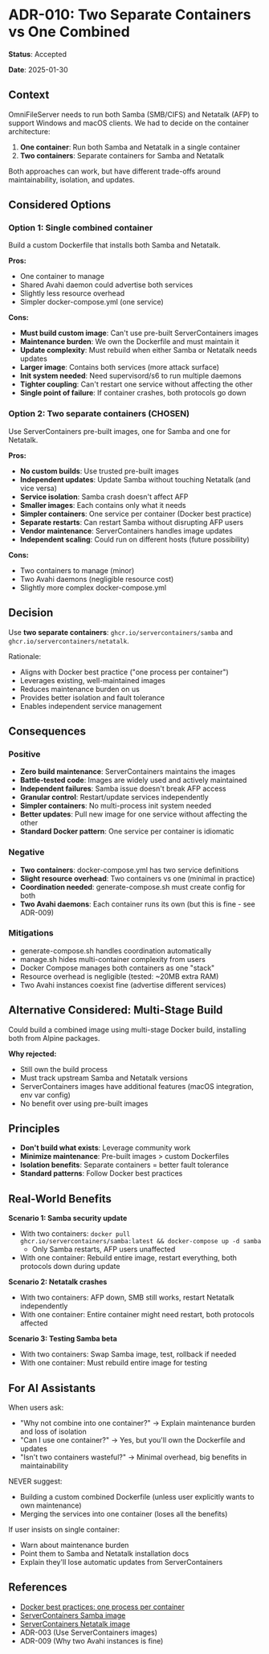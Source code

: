 # ADR-010: Two Separate Containers vs One Combined

**Status**: Accepted

**Date**: 2025-01-30

## Context

OmniFileServer needs to run both Samba (SMB/CIFS) and Netatalk (AFP) to support Windows and macOS clients. We had to decide on the container architecture:

1. **One container**: Run both Samba and Netatalk in a single container
2. **Two containers**: Separate containers for Samba and Netatalk

Both approaches can work, but have different trade-offs around maintainability, isolation, and updates.

## Considered Options

### Option 1: Single combined container
Build a custom Dockerfile that installs both Samba and Netatalk.

**Pros:**
- One container to manage
- Shared Avahi daemon could advertise both services
- Slightly less resource overhead
- Simpler docker-compose.yml (one service)

**Cons:**
- **Must build custom image**: Can't use pre-built ServerContainers images
- **Maintenance burden**: We own the Dockerfile and must maintain it
- **Update complexity**: Must rebuild when either Samba or Netatalk needs updates
- **Larger image**: Contains both services (more attack surface)
- **Init system needed**: Need supervisord/s6 to run multiple daemons
- **Tighter coupling**: Can't restart one service without affecting the other
- **Single point of failure**: If container crashes, both protocols go down

### Option 2: Two separate containers (CHOSEN)
Use ServerContainers pre-built images, one for Samba and one for Netatalk.

**Pros:**
- **No custom builds**: Use trusted pre-built images
- **Independent updates**: Update Samba without touching Netatalk (and vice versa)
- **Service isolation**: Samba crash doesn't affect AFP
- **Smaller images**: Each contains only what it needs
- **Simpler containers**: One service per container (Docker best practice)
- **Separate restarts**: Can restart Samba without disrupting AFP users
- **Vendor maintenance**: ServerContainers handles image updates
- **Independent scaling**: Could run on different hosts (future possibility)

**Cons:**
- Two containers to manage (minor)
- Two Avahi daemons (negligible resource cost)
- Slightly more complex docker-compose.yml

## Decision

Use **two separate containers**: `ghcr.io/servercontainers/samba` and `ghcr.io/servercontainers/netatalk`.

Rationale:
- Aligns with Docker best practice ("one process per container")
- Leverages existing, well-maintained images
- Reduces maintenance burden on us
- Provides better isolation and fault tolerance
- Enables independent service management

## Consequences

### Positive

- **Zero build maintenance**: ServerContainers maintains the images
- **Battle-tested code**: Images are widely used and actively maintained
- **Independent failures**: Samba issue doesn't break AFP access
- **Granular control**: Restart/update services independently
- **Simpler containers**: No multi-process init system needed
- **Better updates**: Pull new image for one service without affecting the other
- **Standard Docker pattern**: One service per container is idiomatic

### Negative

- **Two containers**: docker-compose.yml has two service definitions
- **Slight resource overhead**: Two containers vs one (minimal in practice)
- **Coordination needed**: generate-compose.sh must create config for both
- **Two Avahi daemons**: Each container runs its own (but this is fine - see ADR-009)

### Mitigations

- generate-compose.sh handles coordination automatically
- manage.sh hides multi-container complexity from users
- Docker Compose manages both containers as one "stack"
- Resource overhead is negligible (tested: ~20MB extra RAM)
- Two Avahi instances coexist fine (advertise different services)

## Alternative Considered: Multi-Stage Build

Could build a combined image using multi-stage Docker build, installing both from Alpine packages.

**Why rejected:**
- Still own the build process
- Must track upstream Samba and Netatalk versions
- ServerContainers images have additional features (macOS integration, env var config)
- No benefit over using pre-built images

## Principles

- **Don't build what exists**: Leverage community work
- **Minimize maintenance**: Pre-built images > custom Dockerfiles
- **Isolation benefits**: Separate containers = better fault tolerance
- **Standard patterns**: Follow Docker best practices

## Real-World Benefits

**Scenario 1: Samba security update**
- With two containers: `docker pull ghcr.io/servercontainers/samba:latest && docker-compose up -d samba`
  - Only Samba restarts, AFP users unaffected
- With one container: Rebuild entire image, restart everything, both protocols down during update

**Scenario 2: Netatalk crashes**
- With two containers: AFP down, SMB still works, restart Netatalk independently
- With one container: Entire container might need restart, both protocols affected

**Scenario 3: Testing Samba beta**
- With two containers: Swap Samba image, test, rollback if needed
- With one container: Must rebuild entire image for testing

## For AI Assistants

When users ask:
- "Why not combine into one container?" → Explain maintenance burden and loss of isolation
- "Can I use one container?" → Yes, but you'll own the Dockerfile and updates
- "Isn't two containers wasteful?" → Minimal overhead, big benefits in maintainability

NEVER suggest:
- Building a custom combined Dockerfile (unless user explicitly wants to own maintenance)
- Merging the services into one container (loses all the benefits)

If user insists on single container:
- Warn about maintenance burden
- Point them to Samba and Netatalk installation docs
- Explain they'll lose automatic updates from ServerContainers

## References

- [Docker best practices: one process per container](https://docs.docker.com/develop/dev-best-practices/)
- [ServerContainers Samba image](https://github.com/ServerContainers/samba)
- [ServerContainers Netatalk image](https://github.com/ServerContainers/netatalk)
- ADR-003 (Use ServerContainers images)
- ADR-009 (Why two Avahi instances is fine)
